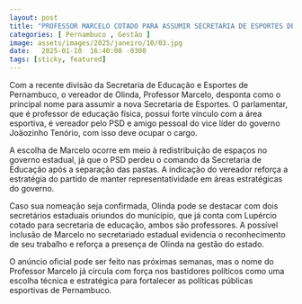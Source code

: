 ```yaml
---
layout: post
title: "PROFESSOR MARCELO COTADO PARA ASSUMIR SECRETARIA DE ESPORTES DE PERNAMBUCO"
categories: [ Pernambuco , Gestão ]
image: assets/images/2025/janeiro/10/03.jpg
date:   2025-01-10  16:40:00 -0300
tags: [sticky, featured]
---
```

Com a recente divisão da Secretaria de Educação e Esportes de Pernambuco, o vereador de Olinda, Professor Marcelo, desponta como o principal nome para assumir a nova Secretaria de Esportes. O parlamentar, que é professor de educação física, possui forte vínculo com a área esportiva, é vereador pelo PSD e amigo pessoal do vice líder do governo Joãozinho Tenório, com isso deve ocupar o cargo.

A escolha de Marcelo ocorre em meio à redistribuição de espaços no governo estadual, já que o PSD perdeu o comando da Secretaria de Educação após a separação das pastas. A indicação do vereador reforça a estratégia do partido de manter representatividade em áreas estratégicas do governo.

Caso sua nomeação seja confirmada, Olinda pode se destacar com dois secretários estaduais oriundos do município, que já conta com Lupércio cotado para secretaria de educação, ambos são professores. A possível inclusão de Marcelo no secretariado estadual evidencia o reconhecimento de seu trabalho e reforça a presença de Olinda na gestão do estado.

O anúncio oficial pode ser feito nas próximas semanas, mas o nome do Professor Marcelo já circula com força nos bastidores políticos como uma escolha técnica e estratégica para fortalecer as políticas públicas esportivas de Pernambuco.